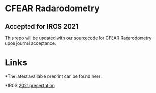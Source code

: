 # CFEAR Radarodometry

## Accepted for IROS 2021
This repo will be updated with our sourcecode for CFEAR Radarodometry upon journal acceptance.

# Links
*The latest available [preprint](https://arxiv.org/abs/2105.01457) can be found here: 

*IROS [2021 presentation](https://www.youtube.com/watch?v=VSK_XeepUxk&t=4s&ab_channel=DanielAdolfsson) 

